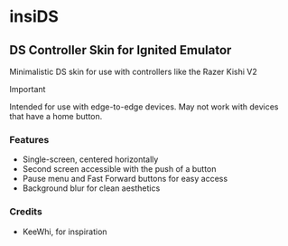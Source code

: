 # insiDS

## DS Controller Skin for Ignited Emulator

Minimalistic DS skin for use with controllers like the Razer Kishi V2

> [!IMPORTANT]
> Intended for use with edge-to-edge devices. May not work with devices that have a home button.

### Features

- Single-screen, centered horizontally
- Second screen accessible with the push of a button
- Pause menu and Fast Forward buttons for easy access
- Background blur for clean aesthetics

### Credits

- KeeWhi, for inspiration
